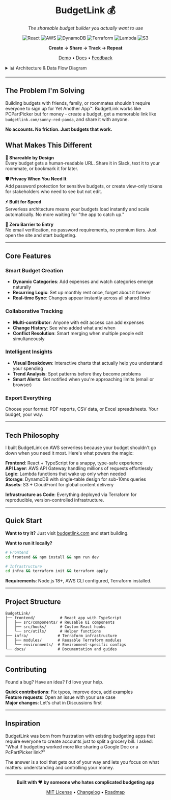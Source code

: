 <div align="center">

# BudgetLink 💰
*The shareable budget builder you actually want to use*

</div>

<div align="center">

![React](https://img.shields.io/badge/React-20232A?style=flat&logo=react&logoColor=61DAFB)
![AWS](https://img.shields.io/badge/AWS-232F3E?style=flat&logo=amazon-aws&logoColor=white)
![DynamoDB](https://img.shields.io/badge/DynamoDB-4053D6?style=flat&logo=amazon-dynamodb&logoColor=white)
![Terraform](https://img.shields.io/badge/Terraform-7B42BC?style=flat&logo=terraform&logoColor=white)
![Lambda](https://img.shields.io/badge/Lambda-FF9900?style=flat&logo=aws-lambda&logoColor=white)
![S3](https://img.shields.io/badge/S3-569A31?style=flat&logo=amazon-s3&logoColor=white)

**Create → Share → Track → Repeat**

[Demo](https://budgetlink.com/demo) • [Docs](https://docs.budgetlink.com) • [Feedback](https://github.com/username/budgetlink/issues)

</div>
<details>
<summary>📊 Architecture & Data Flow Diagram</summary>

![Architecture/DataFlow Diagram](https://via.placeholder.com/800x400/1a1a1a/ffffff?text=Architecture+Diagram+Here)

</details>

---

## The Problem I'm Solving

Building budgets with friends, family, or roommates shouldn't require everyone to sign up for Yet Another App™. BudgetLink works like PCPartPicker but for money - create a budget, get a memorable link like `budgetlink.com/sunny-red-panda`, and share it with anyone.

**No accounts. No friction. Just budgets that work.**

## What Makes This Different

**🔗 Shareable by Design**  
Every budget gets a human-readable URL. Share it in Slack, text it to your roommate, or bookmark it for later.

**🛡️ Privacy When You Need It**  
Add password protection for sensitive budgets, or create view-only tokens for stakeholders who need to see but not edit.

**⚡ Built for Speed**  
Serverless architecture means your budgets load instantly and scale automatically. No more waiting for "the app to catch up."

**🎯 Zero Barrier to Entry**  
No email verification, no password requirements, no premium tiers. Just open the site and start budgeting.

---

## Core Features

### Smart Budget Creation
- **Dynamic Categories**: Add expenses and watch categories emerge naturally
- **Recurring Logic**: Set up monthly rent once, forget about it forever  
- **Real-time Sync**: Changes appear instantly across all shared links

### Collaborative Tracking
- **Multi-contributor**: Anyone with edit access can add expenses
- **Change History**: See who added what and when
- **Conflict Resolution**: Smart merging when multiple people edit simultaneously

### Intelligent Insights
- **Visual Breakdown**: Interactive charts that actually help you understand your spending
- **Trend Analysis**: Spot patterns before they become problems
- **Smart Alerts**: Get notified when you're approaching limits (email or browser)

### Export Everything
Choose your format: PDF reports, CSV data, or Excel spreadsheets. Your budget, your way.

---

## Tech Philosophy

I built BudgetLink on AWS serverless because your budget shouldn't go down when you need it most. Here's what powers the magic:

**Frontend**: React + TypeScript for a snappy, type-safe experience  
**API Layer**: AWS API Gateway handling millions of requests effortlessly  
**Logic**: Lambda functions that wake up only when needed  
**Storage**: DynamoDB with single-table design for sub-10ms queries  
**Assets**: S3 + CloudFront for global content delivery

**Infrastructure as Code**: Everything deployed via Terraform for reproducible, version-controlled infrastructure.

---

## Quick Start

**Want to try it?** Just visit [budgetlink.com](https://budgetlink.com) and start building.

**Want to run it locally?**

```bash
# Frontend
cd frontend && npm install && npm run dev

# Infrastructure  
cd infra && terraform init && terraform apply
```

**Requirements**: Node.js 18+, AWS CLI configured, Terraform installed.

---

## Project Structure

```
BudgetLink/
├── frontend/           # React app with TypeScript
│   ├── src/components/ # Reusable UI components
│   ├── src/hooks/      # Custom React hooks
│   └── src/utils/      # Helper functions
├── infra/             # Terraform infrastructure
│   ├── modules/       # Reusable Terraform modules
│   └── environments/  # Environment-specific configs
└── docs/              # Documentation and guides
```

---

## Contributing

Found a bug? Have an idea? I'd love your help.

**Quick contributions**: Fix typos, improve docs, add examples  
**Feature requests**: Open an issue with your use case  
**Major changes**: Let's chat in Discussions first

---

## Inspiration

BudgetLink was born from frustration with existing budgeting apps that require everyone to create accounts just to split a grocery bill. I asked: "What if budgeting worked more like sharing a Google Doc or a PcPartPicker link?"

The answer is a tool that gets out of your way and lets you focus on what matters: understanding and controlling your money.

---

<div align="center">

**Built with ❤️ by someone who hates complicated budgeting app**

[MIT License](LICENSE) • [Changelog](CHANGELOG.md) • [Roadmap](ROADMAP.md)

</div>
